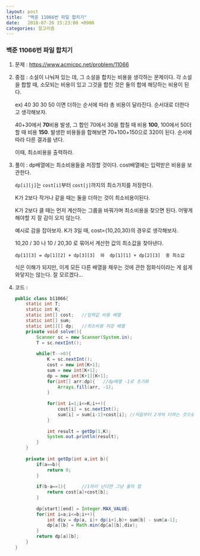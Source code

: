 ```yaml
---
layout: post
title:  "백준 11066번 파일 합치기"
date:   2018-07-26 15:23:00 +0900
categories: 알고리즘
---
```


### 백준 11066번 파일 합치기

1. 문제 :  https://www.acmicpc.net/problem/11066

2. 중점 : 소설이 나눠져 있는 데, 그 소설을 합치는 비용을 생각하는 문제이다. 각 소설을 합할 때, 소모되는 비용이 있고 그것을 합친 것은 둘의 합에 해당하는 비용이 된다. 

   ex) 40 30 30 50 이면 더하는 순서에 따라 총 비용이 달라진다. 순서대로 더한다고 생각해보자.

   40+30에서 **70**비용 발생, 그 합인 70에서 30을 합칠 때 비용 **100**, 100에서 50더할 때 비용 **150**. 발생한 비용들을 합해보면 70+100+150으로 320이 된다. 순서에 따라 다른 결과를 낸다. 

   이때, 최소비용을 출력하라.

3. 풀이 : dp배열에는 최소비용들을 저장할 것이다. cost배열에는 입력받은 비용을 보관한다.

   `dp[i][j]`는 `cost[i]`부터 `cost[j]`까지의 최소가치를 저장한다.

   K가 2보다 작거나 같을 때는 둘을 더하는 것이 최소비용이된다.

   K가 2보다 클 때는 먼저 계산하는 그룹을 바꿔가며 최소비용을 찾으면 된다. 어떻게 해야할 지 잘 감이 오지 않는다. 

   예시로 감을 잡아보자. K가 3일 때, cost={10,20,30}의 경우로 생각해보자.

   10,20   /   30   나   10   /   20,30 로 묶어서 계산한 값의 최소값을 찾아낸다.

   ```
   dp[1][3] = dp[1][2] + dp[3][3]  와  dp[1][1] + dp[2][3]  중 최소값         
   ```

   식은 이해가 되지만, 이게 모든 다른 배열을 채우는 것에 관한 점화식이라는 게 쉽게 와닿지는 않는다. 잘 모르겠다...

   

4. 코드 : 

   ```java
   public class b11066{
       static int T;
       static int K;
       static int[] cost;	//입력값 비용 배열
       static int[] sum;
       static int[][] dp;	//최소비용 저장 배열
       private void solve(){
           Scanner sc = new Scanner(System.in);
           T = sc.nextInt();
           
           while(T-->0){
               K = sc.nextInt();
               cost = new int[K+1];
               sum = new int[K+1];
               dp = new int[K+1][K+1];
               for(int[] arr:dp){	//dp배열 -1로 초기화
                   Arrays.fill(arr, -1);
               }
               
               for(int i=1;i<=K;i++){
                   cost[i] = sc.nextInt();
                   sum[i] = sum[i-1]+cost[i]; //처음부터 2개씩 더하는 것으로 초기화
               }
               
               int result = getDp(1,K);
               System.out.println(result);
           }
       }
       
       private int getDp(int a,int b){
           if(a==b){		
               return 0;
           }
           
           if(b-a==1){		//1차이 난다면 그냥 둘의 합
               return cost[a]+cost[b];
           }
           
           dp[start][end] = Integer.MAX_VALUE;
           for(int i=a;i<=b;i++){
               int div = dp(a, i)+ dp(i+1,b)+ sum[b] - sum[a-1];
               dp[a][b] = Math.min(dp[a][b],div);
           }
           return dp[a][b];
       }
   }
   ```

   
